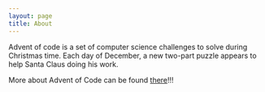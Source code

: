 ```yaml
---
layout: page
title: About
---
```


Advent of code is a set of computer science challenges to solve during Christmas time. Each day of December, a new two-part puzzle appears to help Santa Claus doing his work.

More about Advent of Code can be found <a href="https://adventofcode.com/" target="_blank">there</a>!!!
